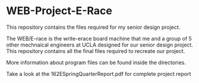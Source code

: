 # WEB-Project-E-Race





This repository contains the files required for my senior design project.

The WEB/E-race is the write-erace board machine that me and a group of 5 other mechnaical engineers at UCLA designed for our senior
design project. This repository contains all the final files required to recreate our project.

More information about program files can be found inside the directories.

Take a look at the 162ESpringQuarterReport.pdf for complete project report

